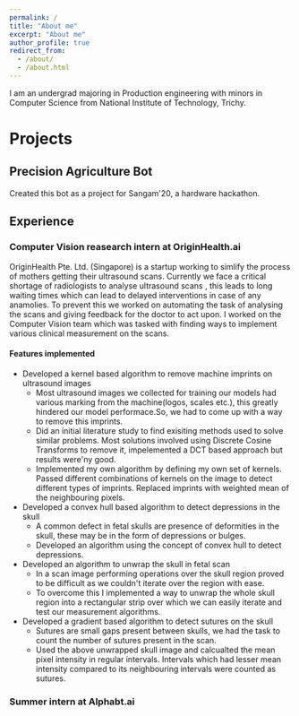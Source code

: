 ```yaml
---
permalink: /
title: "About me"
excerpt: "About me"
author_profile: true
redirect_from: 
  - /about/
  - /about.html
---
```


I am an undergrad majoring in Production engineering with minors in Computer Science from National Institute of Technology, Trichy.

Projects
======
## Precision Agriculture Bot
Created this bot as a project for Sangam'20, a hardware hackathon.

Experience
------
### Computer Vision reasearch intern at OriginHealth.ai
OriginHealth Pte. Ltd. (Singapore) is a startup working to simlify the process of mothers getting their ultrasound scans. Currently we face a critical shortage of radiologists to analyse ultrasound scans , this leads to long waiting times which can lead to delayed interventions in case of any anamolies. To prevent this we worked on automating the task of analysing the scans and giving feedback for the doctor to act upon. I worked on the Computer Vision team which was tasked with finding ways to implement various clinical measurement on the scans. 
#### Features implemented
* Developed a kernel based algorithm to remove machine imprints on ultrasound images
  * Most ultrasound images we collected for training our models had various marking from the machine(logos, scales etc.), this greatly hindered our model performace.So, we had to come up with a way to remove this imprints.
  * Did an initial literature study to find exisiting methods used to solve similar problems. Most solutions involved using Discrete Cosine Transforms to remove it, impelemented a DCT based approach but results were'ny good.
  * Implemented my own algorithm by defining my own set of kernels. Passed different combinations of kernels on the image to detect different types of imprints. Replaced imprints with weighted mean of the neighbouring pixels.
* Developed a convex hull based algorithm to detect depressions in the skull
  * A common defect in fetal skulls are presence of deformities in the skull, these may be in the form of depressions or bulges.
  * Developed an algorithm using the concept of convex hull to detect depressions.
* Developed an algorithm to unwrap the skull in fetal scan
  * In a scan image performing operations over the skull region proved to be difficult as we couldn't iterate over the region with ease.
  * To overcome this I implemented a way to unwrap the whole skull region into a rectangular strip over which we can easily iterate and test our measurement algorithms.
* Developed a gradient based algorithm to detect sutures on the skull
  * Sutures are small gaps present between skulls, we had the task to count the number of sutures present in the scan.
  * Used the above unwrapped skull image and calcualted the mean pixel intensity in regular intervals. Intervals which had lesser mean intensity compared to its neighbouring intervals were counted as sutures.

### Summer intern at Alphabt.ai





